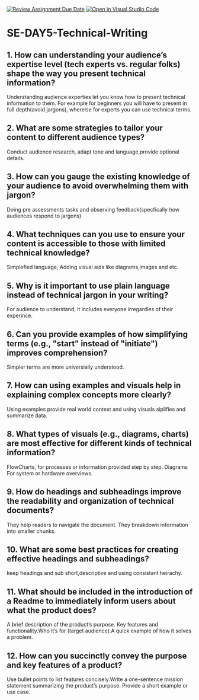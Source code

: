 [![Review Assignment Due Date](https://classroom.github.com/assets/deadline-readme-button-22041afd0340ce965d47ae6ef1cefeee28c7c493a6346c4f15d667ab976d596c.svg)](https://classroom.github.com/a/zsAR-pyY)
[![Open in Visual Studio Code](https://classroom.github.com/assets/open-in-vscode-2e0aaae1b6195c2367325f4f02e2d04e9abb55f0b24a779b69b11b9e10269abc.svg)](https://classroom.github.com/online_ide?assignment_repo_id=18639112&assignment_repo_type=AssignmentRepo)
# SE-DAY5-Technical-Writing
## 1. How can understanding your audience’s expertise level (tech experts vs. regular folks) shape the way you present technical information?
Understanding audience experties let you know how to present technical information to them. For example for beginners you will have to present in full depth(avoid jargons), wherelse for experts you can use technical terms.  

## 2. What are some strategies to tailor your content to different audience types?
Conduct audience research, adapt tone and language,provide optional details. 

## 3. How can you gauge the existing knowledge of your audience to avoid overwhelming them with jargon?
Doing pre assessments tasks and observing feedback(specfically how audiences respond  to jargons)

## 4. What techniques can you use to ensure your content is accessible to those with limited technical knowledge?
Simplefied language, Adding visual aids like diagrams,images and etc.

## 5. Why is it important to use plain language instead of technical jargon in your writing?
For audience to understand, it includes everyone irregardles of their experince.

## 6. Can you provide examples of how simplifying terms (e.g., "start" instead of "initiate") improves comprehension?
Simpler terms are more universially understood.

## 7. How can using examples and visuals help in explaining complex concepts more clearly?
Using examples provide real world context and using visuals siplifies and summarize data.

## 8. What types of visuals (e.g., diagrams, charts) are most effective for different kinds of technical information?
FlowCharts, for processes or information provided step by step. Diagrams For system or hardware overviews. 

## 9. How do headings and subheadings improve the readability and organization of technical documents?
They help readers to navigate the document. They breakdown information into smaller chunks.

## 10. What are some best practices for creating effective headings and subheadings?
keep headings and sub short,descriptive and using consistant heirachy.  

## 11. What should be included in the introduction of a Readme to immediately inform users about what the product does?
A brief description of the product’s purpose.
Key features and functionality.Who it’s for (target audience).A quick example of how it solves a problem.

## 12. How can you succinctly convey the purpose and key features of a product?
Use bullet points to list features concisely.Write a one-sentence mission statement summarizing the product’s purpose.
Provide a short example or use case.
